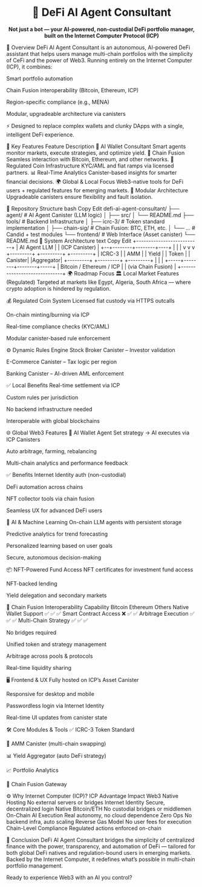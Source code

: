 <h1 align="center">🤖 DeFi AI Agent Consultant</h1> <p align="center"><strong>Not just a bot — your AI-powered, non-custodial DeFi portfolio manager, built on the Internet Computer Protocol (ICP)</strong></p>
🚀 Overview
DeFi AI Agent Consultant is an autonomous, AI-powered DeFi assistant that helps users manage multi-chain portfolios with the simplicity of CeFi and the power of Web3. Running entirely on the Internet Computer (ICP), it combines:

Smart portfolio automation

Chain Fusion interoperability (Bitcoin, Ethereum, ICP)

Region-specific compliance (e.g., MENA)

Modular, upgradeable architecture via canisters

⚡ Designed to replace complex wallets and clunky DApps with a single, intelligent DeFi experience.

🎯 Key Features
Feature	Description
🧠 AI Wallet Consultant	Smart agents monitor markets, execute strategies, and optimize yield.
🔗 Chain Fusion	Seamless interaction with Bitcoin, Ethereum, and other networks.
🏦 Regulated Coin Infrastructure	KYC/AML and fiat ramps via licensed partners.
📊 Real-Time Analytics	Canister-based insights for smarter financial decisions.
🌍 Global & Local Focus	Web3-native tools for DeFi users + regulated features for emerging markets.
🧩 Modular Architecture	Upgradeable canisters ensure flexibility and fault isolation.

📂 Repository Structure
bash
Copy
Edit
defi-ai-agent-consultant/
├── agent/                  # AI Agent Canister (LLM logic)
│   ├── src/
│   └── README.md
├── tools/                  # Backend Infrastructure
│   ├── icrc-3/             # Token standard implementation
│   ├── chain-sig/          # Chain Fusion: BTC, ETH, etc.
│   └── ...                 # Candid + test modules
└── frontend/               # Web Interface (Asset canister)
    └── README.md
🧠 System Architecture
text
Copy
Edit
              +--------------------------+
              |      AI Agent LLM       |
              |    (ICP Canister)       |
              +--+--------+--------+----+
                 |        |        |
                 v        v        v
        +---------+  +---------+  +---------+
        |  ICRC-3 |  |   AMM   |  |  Yield  |
        |  Token  |  | Canister|  |Aggregator|
        +---------+  +---------+  +---------+
                 |        |        |
           +-----+--------+--------+-----+
           |   Bitcoin / Ethereum / ICP |
           |     (via Chain Fusion)     |
           +-----------------------------+
🌍 Roadmap Focus
🏛️ Local Market Features (Regulated)
Targeted at markets like Egypt, Algeria, South Africa — where crypto adoption is hindered by regulation.

💰 Regulated Coin System
Licensed fiat custody via HTTPS outcalls

On-chain minting/burning via ICP

Real-time compliance checks (KYC/AML)

Modular canister-based rule enforcement

⚙️ Dynamic Rules Engine
Stock Broker Canister – Investor validation

E-Commerce Canister – Tax logic per region

Banking Canister – AI-driven AML enforcement

✅ Local Benefits
Real-time settlement via ICP

Custom rules per jurisdiction

No backend infrastructure needed

Interoperable with global blockchains

🌐 Global Web3 Features
🤖 AI Wallet Agent
Set strategy → AI executes via ICP Canisters

Auto arbitrage, farming, rebalancing

Multi-chain analytics and performance feedback

✅ Benefits
Internet Identity auth (non-custodial)

DeFi automation across chains

NFT collector tools via chain fusion

Seamless UX for advanced DeFi users

🧠 AI & Machine Learning
On-chain LLM agents with persistent storage

Predictive analytics for trend forecasting

Personalized learning based on user goals

Secure, autonomous decision-making

📦 NFT-Powered Fund Access
NFT certificates for investment fund access

NFT-backed lending

Yield delegation and secondary markets

🔌 Chain Fusion Interoperability
Capability	Bitcoin	Ethereum	Others
Native Wallet Support	✅	✅	✅
Smart Contract Access	❌	✅	✅
Arbitrage Execution	✅	✅	✅
Multi-Chain Strategy	✅	✅	✅

No bridges required

Unified token and strategy management

Arbitrage across pools & protocols

Real-time liquidity sharing

🖥️ Frontend & UX
Fully hosted on ICP’s Asset Canister

Responsive for desktop and mobile

Passwordless login via Internet Identity

Real-time UI updates from canister state

🛠️ Core Modules & Tools
✅ ICRC-3 Token Standard

🔄 AMM Canister (multi-chain swapping)

📊 Yield Aggregator (auto DeFi strategy)

📈 Portfolio Analytics

🌉 Chain Fusion Gateway

⚙️ Why Internet Computer (ICP)?
ICP Advantage	Impact
Web3 Native Hosting	No external servers or bridges
Internet Identity	Secure, decentralized login
Native Bitcoin/ETH	No custodial bridges or middlemen
On-Chain AI Execution	Real autonomy, no cloud dependence
Zero Ops	No backend infra, auto scaling
Reverse Gas Model	No user fees for execution
Chain-Level Compliance	Regulated actions enforced on-chain

📌 Conclusion
DeFi AI Agent Consultant bridges the simplicity of centralized finance with the power, transparency, and automation of DeFi — tailored for both global DeFi natives and regulation-bound users in emerging markets. Backed by the Internet Computer, it redefines what’s possible in multi-chain portfolio management.

Ready to experience Web3 with an AI you control?

